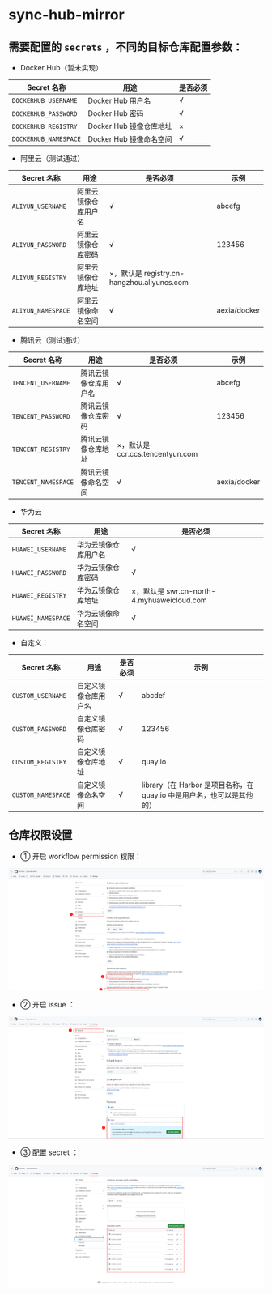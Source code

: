 # sync-hub-mirror
##  需要配置的 `secrets` ，不同的目标仓库配置参数：

* Docker Hub（暂未实现）

| Secret 名称           | 用途                    | 是否必须 |
| --------------------- | ----------------------- | -------- |
| `DOCKERHUB_USERNAME`  | Docker Hub 用户名       | √        |
| `DOCKERHUB_PASSWORD`  | Docker Hub 密码         | √        |
| `DOCKERHUB_REGISTRY`  | Docker Hub 镜像仓库地址 | ×        |
| `DOCKERHUB_NAMESPACE` | Docker Hub 镜像命名空间 | √        |

* 阿里云（测试通过）

| Secret 名称        | 用途                 | 是否必须                                    | 示例         |
| ------------------ | -------------------- | ------------------------------------------- | ------------ |
| `ALIYUN_USERNAME`  | 阿里云镜像仓库用户名 | √                                           | abcefg       |
| `ALIYUN_PASSWORD`  | 阿里云镜像仓库密码   | √                                           | 123456       |
| `ALIYUN_REGISTRY`  | 阿里云镜像仓库地址   | ×，默认是 registry.cn-hangzhou.aliyuncs.com |              |
| `ALIYUN_NAMESPACE` | 阿里云镜像命名空间   | √                                           | aexia/docker |

* 腾讯云（测试通过）

| Secret 名称         | 用途                 | 是否必须                         | 示例         |
| ------------------- | -------------------- | -------------------------------- | ------------ |
| `TENCENT_USERNAME`  | 腾讯云镜像仓库用户名 | √                                | abcefg       |
| `TENCENT_PASSWORD`  | 腾讯云镜像仓库密码   | √                                | 123456       |
| `TENCENT_REGISTRY`  | 腾讯云镜像仓库地址   | ×，默认是 ccr.ccs.tencentyun.com |              |
| `TENCENT_NAMESPACE` | 腾讯云镜像命名空间   | √                                | aexia/docker |

* 华为云

| Secret 名称        | 用途                 | 是否必须                                   |
| ------------------ | -------------------- | ------------------------------------------ |
| `HUAWEI_USERNAME`  | 华为云镜像仓库用户名 | √                                          |
| `HUAWEI_PASSWORD`  | 华为云镜像仓库密码   | √                                          |
| `HUAWEI_REGISTRY`  | 华为云镜像仓库地址   | ×，默认是 swr.cn-north-4.myhuaweicloud.com |
| `HUAWEI_NAMESPACE` | 华为云镜像命名空间   | √                                          |

* 自定义：

| Secret 名称        | 用途                 | 是否必须 | 示例                                                         |
| ------------------ | -------------------- | -------- | ------------------------------------------------------------ |
| `CUSTOM_USERNAME`  | 自定义镜像仓库用户名 | √        | abcdef                                                       |
| `CUSTOM_PASSWORD`  | 自定义镜像仓库密码   | √        | 123456                                                       |
| `CUSTOM_REGISTRY`  | 自定义镜像仓库地址   | √        | quay.io                                                      |
| `CUSTOM_NAMESPACE` | 自定义镜像命名空间   | √        | library（在 Harbor 是项目名称，在 quay.io 中是用户名，也可以是其他的） |

## 仓库权限设置

* ① 开启 workflow permission 权限：

![image-20240615073108178](./assets/image-20240615073108178.png)

* ② 开启 issue ：

![image-20240615073014646](./assets/image-20240615073014646.png)

* ③ 配置 secret ：

![image-20240615073146328](./assets/image-20240615073146328.png)
